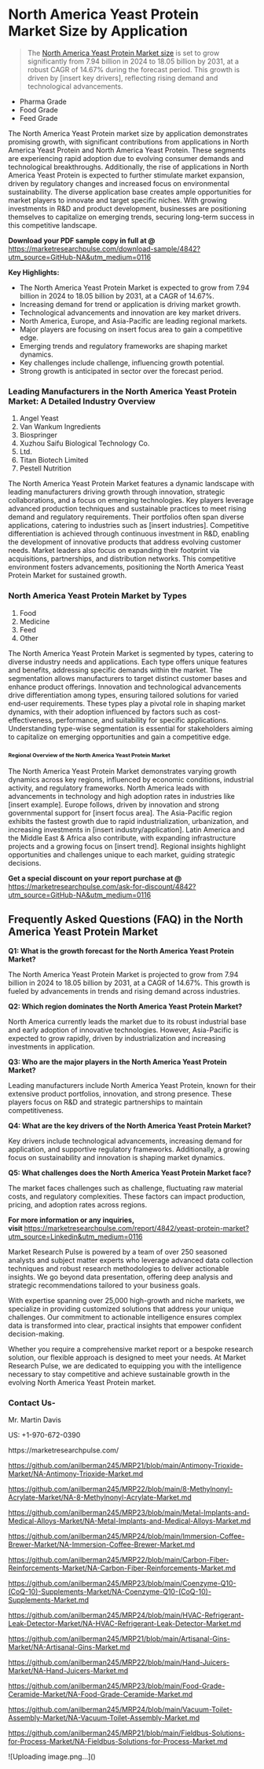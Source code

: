 <h1>North America Yeast Protein Market&nbsp;Size by Application</h1><blockquote><p>The <a href="https://marketresearchpulse.com/download-sample/4842?utm_source=GitHub-NA&amp;utm_medium=0116">North America Yeast Protein Market size</a> is set to grow significantly from 7.94 billion in 2024 to 18.05 billion by 2031, at a robust CAGR of 14.67% during the forecast period. This growth is driven by [insert key drivers], reflecting rising demand and technological advancements.</p></blockquote><ul><li>Pharma Grade<li> Food Grade<li> Feed Grade</li></ul><p>The North America Yeast Protein market size by application demonstrates promising growth, with significant contributions from applications in North America Yeast Protein and North America Yeast Protein. These segments are experiencing rapid adoption due to evolving consumer demands and technological breakthroughs. Additionally, the rise of applications in North America Yeast Protein is expected to further stimulate market expansion, driven by regulatory changes and increased focus on environmental sustainability. The diverse application base creates ample opportunities for market players to innovate and target specific niches. With growing investments in R&D and product development, businesses are positioning themselves to capitalize on emerging trends, securing long-term success in this competitive landscape.</p><p><strong>Download your PDF sample copy in full at @ </strong><a href="https://marketresearchpulse.com/download-sample/4842?utm_source=GitHub-NA&amp;utm_medium=0116">https://marketresearchpulse.com/download-sample/4842?utm_source=GitHub-NA&amp;utm_medium=0116</a></p><p><strong>Key Highlights: </strong></p><ul><li>The North America Yeast Protein Market is expected to grow from 7.94 billion in 2024 to 18.05 billion by 2031, at a CAGR of 14.67%.</li><li>Increasing demand for trend or application is driving market growth.</li><li>Technological advancements and innovation are key market drivers.</li><li>North America, Europe, and Asia-Pacific are leading regional markets.</li><li>Major players are focusing on insert focus area to gain a competitive edge.</li><li>Emerging trends and regulatory frameworks are shaping market dynamics.</li><li>Key challenges include challenge, influencing growth potential.</li><li>Strong growth is anticipated in sector over the forecast period.</li></ul><h3>Leading Manufacturers in the North America Yeast Protein Market: A Detailed Industry Overview</h3><ol><li>Angel Yeast</li><li>Van Wankum Ingredients</li><li>Biospringer</li><li>Xuzhou Saifu Biological Technology Co.</li><li>Ltd.</li><li>Titan Biotech Limited</li><li>Pestell Nutrition</li></ol><div class="flex max-w-full flex-col flex-grow"><div class="min-h-8 text-message flex w-full flex-col items-end gap-2 whitespace-normal break-words [.text-message+&amp;]:mt-5" dir="auto" data-message-author-role="assistant" data-message-id="fd8432e4-4910-450d-b182-61b7bfb0a01f" data-message-model-slug="gpt-4o"><div class="flex w-full flex-col gap-1 empty:hidden first:pt-[3px]"><div class="markdown prose w-full break-words dark:prose-invert light"><p>The North America Yeast Protein Market features a dynamic landscape with leading manufacturers driving growth through innovation, strategic collaborations, and a focus on emerging technologies. Key players leverage advanced production techniques and sustainable practices to meet rising demand and regulatory requirements. Their portfolios often span diverse applications, catering to industries such as [insert industries]. Competitive differentiation is achieved through continuous investment in R&amp;D, enabling the development of innovative products that address evolving customer needs. Market leaders also focus on expanding their footprint via acquisitions, partnerships, and distribution networks. This competitive environment fosters advancements, positioning the North America Yeast Protein Market for sustained growth.</p></div></div></div></div><h3>North America Yeast Protein Market by Types</h3><ol><li>Food<li> Medicine<li> Feed<li> Other</li></ol><div class="flex max-w-full flex-col flex-grow"><div class="min-h-8 text-message flex w-full flex-col items-end gap-2 whitespace-normal break-words [.text-message+&amp;]:mt-5" dir="auto" data-message-author-role="assistant" data-message-id="084470be-0bb7-4664-bddf-5156b4f41249" data-message-model-slug="gpt-4o-mini"><div class="flex w-full flex-col gap-1 empty:hidden first:pt-[3px]"><div class="markdown prose w-full break-words dark:prose-invert light"><p>The North America Yeast Protein Market is segmented by types, catering to diverse industry needs and applications. Each type offers unique features and benefits, addressing specific demands within the market. The segmentation allows manufacturers to target distinct customer bases and enhance product offerings. Innovation and technological advancements drive differentiation among types, ensuring tailored solutions for varied end-user requirements. These types play a pivotal role in shaping market dynamics, with their adoption influenced by factors such as cost-effectiveness, performance, and suitability for specific applications. Understanding type-wise segmentation is essential for stakeholders aiming to capitalize on emerging opportunities and gain a competitive edge.</p></div></div></div></div><h3><span style="font-size: 11px;">Regional Overview of the North America Yeast Protein Market</span></h3><div class="flex max-w-full flex-col flex-grow"><div class="min-h-8 text-message flex w-full flex-col items-end gap-2 whitespace-normal break-words [.text-message+&amp;]:mt-5" dir="auto" data-message-author-role="assistant" data-message-id="e9038762-ce64-4e30-91c9-9bd413514231" data-message-model-slug="gpt-4o-mini"><div class="flex w-full flex-col gap-1 empty:hidden first:pt-[3px]"><div class="markdown prose w-full break-words dark:prose-invert light"><p>The North America Yeast Protein Market demonstrates varying growth dynamics across key regions, influenced by economic conditions, industrial activity, and regulatory frameworks. North America leads with advancements in technology and high adoption rates in industries like [insert example]. Europe follows, driven by innovation and strong governmental support for [insert focus area]. The Asia-Pacific region exhibits the fastest growth due to rapid industrialization, urbanization, and increasing investments in [insert industry/application]. Latin America and the Middle East &amp; Africa also contribute, with expanding infrastructure projects and a growing focus on [insert trend]. Regional insights highlight opportunities and challenges unique to each market, guiding strategic decisions.</p></div></div></div></div><p><strong>Get a special discount on your report purchase at @ </strong><a href="https://marketresearchpulse.com/ask-for-discount/4842?utm_source=GitHub-NA&amp;utm_medium=0116">https://marketresearchpulse.com/ask-for-discount/4842?utm_source=GitHub-NA&amp;utm_medium=0116</a></p><h2>Frequently Asked Questions (FAQ) in the North America Yeast Protein Market</h2><p><strong>Q1: What is the growth forecast for the North America Yeast Protein Market?</strong></p><p>The North America Yeast Protein Market is projected to grow from 7.94 billion in 2024 to 18.05 billion by 2031, at a CAGR of 14.67%. This growth is fueled by advancements in trends and rising demand across industries.</p><p><strong>Q2: Which region dominates the North America Yeast Protein Market?</strong></p><p>North America currently leads the market due to its robust industrial base and early adoption of innovative technologies. However, Asia-Pacific is expected to grow rapidly, driven by industrialization and increasing investments in application.</p><p><strong>Q3: Who are the major players in the North America Yeast Protein Market?</strong></p><p>Leading manufacturers include North America Yeast Protein, known for their extensive product portfolios, innovation, and strong presence. These players focus on R&amp;D and strategic partnerships to maintain competitiveness.</p><p><strong>Q4: What are the key drivers of the North America Yeast Protein Market?</strong></p><p>Key drivers include technological advancements, increasing demand for application, and supportive regulatory frameworks. Additionally, a growing focus on sustainability and innovation is shaping market dynamics.</p><p><strong>Q5: What challenges does the North America Yeast Protein Market face?</strong></p><p>The market faces challenges such as challenge, fluctuating raw material costs, and regulatory complexities. These factors can impact production, pricing, and adoption rates across regions.</p><p><strong>For more information or any inquiries, visit&nbsp;</strong><a href="https://marketresearchpulse.com/report/4842/yeast-protein-market?utm_source=Linkedin&utm_medium=0116">https://marketresearchpulse.com/report/4842/yeast-protein-market?utm_source=Linkedin&utm_medium=0116</a></p><p>Market Research Pulse is powered by a team of over 250 seasoned analysts and subject matter experts who leverage advanced data collection techniques and robust research methodologies to deliver actionable insights. We go beyond data presentation, offering deep analysis and strategic recommendations tailored to your business goals.</p><p>With expertise spanning over 25,000 high-growth and niche markets, we specialize in providing customized solutions that address your unique challenges. Our commitment to actionable intelligence ensures complex data is transformed into clear, practical insights that empower confident decision-making.</p><p>Whether you require a comprehensive market report or a bespoke research solution, our flexible approach is designed to meet your needs. At Market Research Pulse, we are dedicated to equipping you with the intelligence necessary to stay competitive and achieve sustainable growth in the evolving North America Yeast Protein market.</p><h3><strong>Contact Us-</strong></h3><p>Mr. Martin Davis</p><p>US: +1-970-672-0390</p><p>https://marketresearchpulse.com/</p><p><a href="https://github.com/anilberman245/MRP21/blob/main/Antimony-Trioxide-Market/NA-Antimony-Trioxide-Market.md">https://github.com/anilberman245/MRP21/blob/main/Antimony-Trioxide-Market/NA-Antimony-Trioxide-Market.md</a></p><p><a href="https://github.com/anilberman245/MRP22/blob/main/8-Methylnonyl-Acrylate-Market/NA-8-Methylnonyl-Acrylate-Market.md">https://github.com/anilberman245/MRP22/blob/main/8-Methylnonyl-Acrylate-Market/NA-8-Methylnonyl-Acrylate-Market.md</a></p><p><a href="https://github.com/anilberman245/MRP23/blob/main/Metal-Implants-and-Medical-Alloys-Market/NA-Metal-Implants-and-Medical-Alloys-Market.md">https://github.com/anilberman245/MRP23/blob/main/Metal-Implants-and-Medical-Alloys-Market/NA-Metal-Implants-and-Medical-Alloys-Market.md</a></p><p><a href="https://github.com/anilberman245/MRP24/blob/main/Immersion-Coffee-Brewer-Market/NA-Immersion-Coffee-Brewer-Market.md">https://github.com/anilberman245/MRP24/blob/main/Immersion-Coffee-Brewer-Market/NA-Immersion-Coffee-Brewer-Market.md</a></p><p><a href="https://github.com/anilberman245/MRP22/blob/main/Carbon-Fiber-Reinforcements-Market/NA-Carbon-Fiber-Reinforcements-Market.md">https://github.com/anilberman245/MRP22/blob/main/Carbon-Fiber-Reinforcements-Market/NA-Carbon-Fiber-Reinforcements-Market.md</a></p><p><a href="https://github.com/anilberman245/MRP23/blob/main/Coenzyme-Q10-(CoQ-10)-Supplements-Market/NA-Coenzyme-Q10-(CoQ-10)-Supplements-Market.md">https://github.com/anilberman245/MRP23/blob/main/Coenzyme-Q10-(CoQ-10)-Supplements-Market/NA-Coenzyme-Q10-(CoQ-10)-Supplements-Market.md</a></p><p><a href="https://github.com/anilberman245/MRP24/blob/main/HVAC-Refrigerant-Leak-Detector-Market/NA-HVAC-Refrigerant-Leak-Detector-Market.md">https://github.com/anilberman245/MRP24/blob/main/HVAC-Refrigerant-Leak-Detector-Market/NA-HVAC-Refrigerant-Leak-Detector-Market.md</a></p><p><a href="https://github.com/anilberman245/MRP21/blob/main/Artisanal-Gins-Market/NA-Artisanal-Gins-Market.md">https://github.com/anilberman245/MRP21/blob/main/Artisanal-Gins-Market/NA-Artisanal-Gins-Market.md</a></p><p><a href="https://github.com/anilberman245/MRP22/blob/main/Hand-Juicers-Market/NA-Hand-Juicers-Market.md">https://github.com/anilberman245/MRP22/blob/main/Hand-Juicers-Market/NA-Hand-Juicers-Market.md</a></p><p><a href="https://github.com/anilberman245/MRP23/blob/main/Food-Grade-Ceramide-Market/NA-Food-Grade-Ceramide-Market.md">https://github.com/anilberman245/MRP23/blob/main/Food-Grade-Ceramide-Market/NA-Food-Grade-Ceramide-Market.md</a></p><p><a href="https://github.com/anilberman245/MRP24/blob/main/Vacuum-Toilet-Assembly-Market/NA-Vacuum-Toilet-Assembly-Market.md">https://github.com/anilberman245/MRP24/blob/main/Vacuum-Toilet-Assembly-Market/NA-Vacuum-Toilet-Assembly-Market.md</a></p><p><a href="https://github.com/anilberman245/MRP21/blob/main/Fieldbus-Solutions-for-Process-Market/NA-Fieldbus-Solutions-for-Process-Market.md">https://github.com/anilberman245/MRP21/blob/main/Fieldbus-Solutions-for-Process-Market/NA-Fieldbus-Solutions-for-Process-Market.md</a></p>
![Uploading image.png…]()
